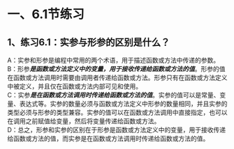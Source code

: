 # 一、**6.1节练习**   
## 1、练习6.1：实参与形参的区别是什么？  
A：实参和形参是编程中常用的两个术语，用于描述函数或方法中传递的参数。  
B：形参***是函数或方法定义中的变量，用于接收传递给函数或方法的值***。形参的值在函数或方法调用时需要由调用者传递给函数或方法。形参只有在函数或方法定义中被定义，并且仅在函数或方法内部可见和使用。  
C：实参***是在函数或方法调用时传递给函数或方法的值***。实参的值可以是常量、变量、表达式等。实参的数量必须与函数或方法定义中形参的数量相同，并且实参的类型必须与形参的类型兼容。实参的值可以在函数或方法调用中直接指定，也可以在调用之前赋值给变量，然后将变量传递给函数或方法。   
D：总之，形参和实参的区别在于形参是函数或方法定义中的变量，用于接收传递给函数或方法的值，而实参是在函数或方法调用时传递给函数或方法的值。  



